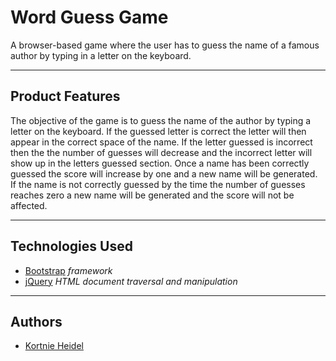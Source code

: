 
# Word Guess Game

A browser-based game where the user has to guess the name of a famous author by typing in a letter on the keyboard.


---


## Product Features

The objective of the game is to guess the name of the author by typing a letter on the keyboard. If the guessed letter is correct the letter will then appear in the correct space of the name. If the letter guessed is incorrect then the the number of guesses will decrease and the incorrect letter will show up in the letters guessed section. Once a name has been correctly guessed the score will increase by one and a new name will be generated. If the name is not correctly guessed by the time the number of guesses reaches zero a new name will be generated and the score will not be affected.


---


## Technologies Used

- [Bootstrap](https://getbootstrap.com/) _framework_
- [jQuery](https://api.jquery.com/) _HTML document traversal and manipulation_


---


## Authors

- [Kortnie Heidel](mailto:kortnie.evans@gmail.com)